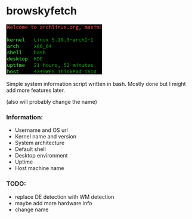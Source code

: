 # browskyfetch

![browskyfetch screenshot](screenshot.png)

Simple system information script written in bash. Mostly done but I might add more features later.

(also will probably change the name)

### Information:

- Username and OS url
- Kernel name and version
- System architecture
- Default shell
- Desktop environment
- Uptime
- Host machine name

### TODO:

- replace DE detection with WM detection
- maybe add more hardware info
- change name
